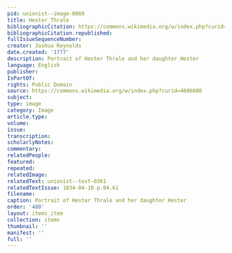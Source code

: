 ```yaml
---
pid: unionist--image-0069
title: Hester_Thrale
bibliographicCitation: https://commons.wikimedia.org/w/index.php?curid=4606080
bibliographicCitation.republished: 
fullIssueSequenceNumber: 
creator: Joshua Reynolds
date.created: '1777'
description: Portrait of Hester Thrale and her daughter Hester
language: English
publisher: 
IsPartOf: 
rights: Public Domain
source: https://commons.wikimedia.org/w/index.php?curid=4606080
subject: 
type: image
category: Image
article.type: 
volume: 
issue: 
transcription: 
scholarlyNotes: 
commentary: 
relatedPeople: 
featured: 
repeated: 
relatedImage: 
relatedText: unionist--text-0361
relatedTextIssue: 1834-04-10 p.04.61
filename: 
caption: Portrait of Hester Thrale and her daughter Hester
order: '480'
layout: items_item
collection: items
thumbnail: ''
manifest: ''
full: ''
---
```

